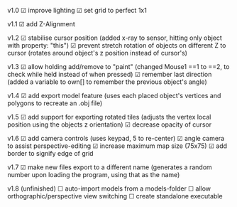 ﻿v1.0
☑ improve lighting
☑ set grid to perfect 1x1

v1.1
☑ add Z-Alignment

v1.2
☑ stabilise cursor position 
	(added x-ray to sensor, hitting only object with property: "this")
☑ prevent stretch rotation of objects on different Z to cursor
	(rotates around object's z position instead of cursor's)

v1.3
☑ allow holding add/remove to "paint"
	(changed Mouse1 ==1 to ==2, to check while held instead of when pressed)
☑ remember last direction
	(added a variable to own[] to remember the previous object's angle)

v1.4
☑ add export model feature
	(uses each placed object's vertices and polygons to recreate an .obj file)

v1.5
☑ add support for exporting rotated tiles
	(adjusts the vertex local position using the objects z orientation)
☑ decrease opacity of cursor

v1.6
☑ add camera controls
	(uses keypad, 5 to re-center)
☑ angle camera to assist perspective-editing
☑ increase maximum map size
	(75x75)
☑ add border to signify edge of grid

v1.7
☑ make new files export to a different name
	(generates a random number upon loading the program, using that as the name)

v1.8 (unfinished)
☐ auto-import models from a models-folder
☐ allow orthographic/perspective view switching
☐ create standalone executable
